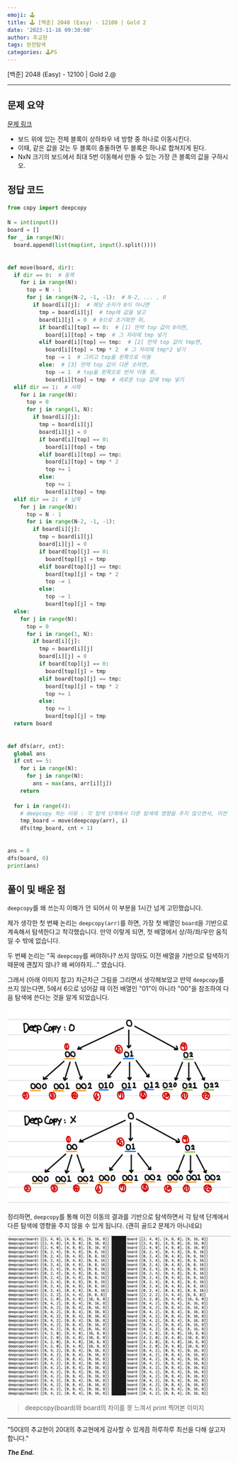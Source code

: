 ```yaml
---
emoji: 🕹️
title: 🕹️ [백준] 2048 (Easy) - 12100 | Gold 2
date: '2023-11-16 09:30:00'
author: 추교현
tags: 완전탐색
categories: 🕹️PS
---
```


[백준] 2048 (Easy) - 12100 | Gold 2.@

---

## 문제 요약

[문제 링크](https://www.acmicpc.net/problem/12100)

- 보드 위에 있는 전체 블록이 상하좌우 네 방향 중 하나로 이동시킨다.
- 이때, 같은 값을 갖는 두 블록이 충돌하면 두 블록은 하나로 합쳐지게 된다.
- NxN 크기의 보드에서 최대 5번 이동해서 만들 수 있는 가장 큰 블록의 값을 구하시오.

## 정답 코드

```python
from copy import deepcopy

N = int(input())
board = []
for _ in range(N):
  board.append(list(map(int, input().split())))


def move(board, dir):
  if dir == 0:  # 동쪽
    for i in range(N):
      top = N - 1
      for j in range(N-2, -1, -1):  # N-2, ... , 0
        if board[i][j]:  # 해당 숫자가 0이 아니면
          tmp = board[i][j]  # tmp에 값을 넣고
          board[i][j] = 0  # 0으로 초기화한 뒤,
          if board[i][top] == 0:  # [1] 만약 top 값이 0이면,
            board[i][top] = tmp  # 그 자리에 tmp 넣기
          elif board[i][top] == tmp:  # [2] 만약 top 값이 tmp면,
            board[i][top] = tmp * 2  # 그 자리에 tmp*2 넣기
            top -= 1  # 그리고 top을 왼쪽으로 이동
          else:  # [3] 만약 top 값이 다른 숫자면,
            top -= 1  # top을 왼쪽으로 먼저 이동 후,
            board[i][top] = tmp  # 새로운 top 값에 tmp 넣기
  elif dir == 1:  # 서쪽
    for i in range(N):
      top = 0
      for j in range(1, N):
        if board[i][j]:
          tmp = board[i][j]
          board[i][j] = 0
          if board[i][top] == 0:
            board[i][top] = tmp
          elif board[i][top] == tmp:
            board[i][top] = tmp * 2
            top += 1
          else:
            top += 1
            board[i][top] = tmp
  elif dir == 2:  # 남쪽
    for j in range(N):
      top = N - 1
      for i in range(N-2, -1, -1):
        if board[i][j]:
          tmp = board[i][j]
          board[i][j] = 0
          if board[top][j] == 0:
            board[top][j] = tmp
          elif board[top][j] == tmp:
            board[top][j] = tmp * 2
            top -= 1
          else:
            top -= 1
            board[top][j] = tmp
  else:
    for j in range(N):
      top = 0
      for i in range(1, N):
        if board[i][j]:
          tmp = board[i][j]
          board[i][j] = 0
          if board[top][j] == 0:
            board[top][j] = tmp
          elif board[top][j] == tmp:
            board[top][j] = tmp * 2
            top += 1
          else:
            top += 1
            board[top][j] = tmp
  return board


def dfs(arr, cnt):
  global ans
  if cnt == 5:
    for i in range(N):
      for j in range(N):
        ans = max(ans, arr[i][j])
    return

  for i in range(4):
    # deepcopy 하는 이유 : 각 탐색 단계에서 다른 탐색에 영향을 주지 않으면서, 이전 이동의 결과를 기반으로 탐색 가능
    tmp_board = move(deepcopy(arr), i)
    dfs(tmp_board, cnt + 1)


ans = 0
dfs(board, 0)
print(ans)
```

## 풀이 및 배운 점

`deepcopy`를 왜 쓰는지 이해가 안 되어서 이 부분을 1시간 넘게 고민했습니다.

제가 생각한 첫 번째 논리는 `deepcopy(arr)`를 하면, 가장 첫 배열인 `board`을 기반으로 계속해서 탐색한다고 착각했습니다. 만약 이렇게 되면, 첫 배열에서 상/하/좌/우만 움직일 수 밖에 없습니다.

두 번째 논리는 "꼭 `deepcopy`를 써야하나? 쓰지 않아도 이전 배열을 기반으로 탐색하기 때문에 괜찮지 않나? 왜 써야하지..." 였습니다.

그래서 (아래 이미지 참고) 차근차근 그림을 그리면서 생각해보았고 만약 `deepcopy`를 쓰지 않는다면, 5에서 6으로 넘어갈 때 이전 배열인 "01"이 아니라 "00"을 참조하여 다음 탐색에 쓴다는 것을 알게 되었습니다.

![boj-12100-1.jpeg](boj-12100-1.jpeg)

정리하면, `deepcopy`를 통해 이전 이동의 결과를 기반으로 탐색하면서 각 탐색 단계에서 다른 탐색에 영향을 주지 않을 수 있게 됩니다. (괜히 골드2 문제가 아니네요)

![boj-12100-2.png](boj-12100-2.png)

> deepcopy(board)와 board의 차이를 못 느껴서 print 찍어본 이미지

---

"50대의 추교현이 20대의 추교현에게 감사할 수 있게끔 하루하루 최선을 다해 살고자 합니다."

**_The End._**
